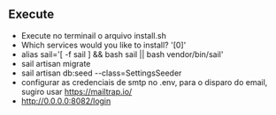 ## Execute
* Execute no terminail o arquivo install.sh
* Which services would you like to install? '[0]'
* alias sail='[ -f sail ] && bash sail || bash vendor/bin/sail'
* sail artisan migrate
* sail artisan db:seed --class=SettingsSeeder
* configurar as credenciais de smtp no .env, para o disparo do email, sugiro usar https://mailtrap.io/
* http://0.0.0.0:8082/login
